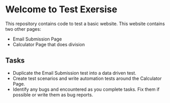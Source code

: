 # Welcome to Test Exersise
This repository contains code to test a basic website. This website contains two other pages:
- Email Submission Page
- Calculator Page that does division

## Tasks
- Duplicate the Email Submission test into a data driven test.
- Create test scenarios and write automation tests around the Calculator Page.
- Identify any bugs and encountered as you complete tasks. Fix them if possible or write them as bug reports. 
